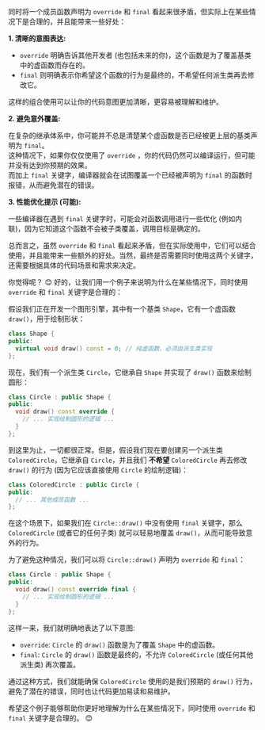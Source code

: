 同时将一个成员函数声明为 `override` 和 `final` 看起来很矛盾，但实际上在某些情况下是合理的，并且能带来一些好处：

**1. 清晰的意图表达:**

   * `override` 明确告诉其他开发者 (也包括未来的你)，这个函数是为了覆盖基类中的虚函数而存在的。
   * `final` 则明确表示你希望这个函数的行为是最终的，不希望任何派生类再去修改它。

   这样的组合使用可以让你的代码意图更加清晰，更容易被理解和维护。

**2. 避免意外覆盖:**

   在复杂的继承体系中，你可能并不总是清楚某个虚函数是否已经被更上层的基类声明为 `final`。  
   这种情况下，如果你仅仅使用了 `override` ，你的代码仍然可以编译运行，但可能并没有达到你预期的效果。  
   而加上 `final` 关键字，编译器就会在试图覆盖一个已经被声明为 `final` 的函数时报错，从而避免潜在的错误。

**3. 性能优化提示 (可能):**

   一些编译器在遇到 `final` 关键字时，可能会对函数调用进行一些优化 (例如内联)，因为它知道这个函数不会被子类覆盖，调用目标是确定的。

总而言之，虽然 `override` 和 `final` 看起来矛盾，但在实际使用中，它们可以结合使用，并且能带来一些额外的好处。当然，最终是否需要同时使用这两个关键字，还需要根据具体的代码场景和需求来决定。


你觉得呢？ 😊 
好的，让我们用一个例子来说明为什么在某些情况下，同时使用 `override` 和 `final` 关键字是合理的：

假设我们正在开发一个图形引擎，其中有一个基类 `Shape`，它有一个虚函数 `draw()`，用于绘制形状：

```cpp
class Shape {
public:
  virtual void draw() const = 0; // 纯虚函数，必须由派生类实现
};
```

现在，我们有一个派生类 `Circle`，它继承自 `Shape` 并实现了 `draw()` 函数来绘制圆形：

```cpp
class Circle : public Shape {
public:
  void draw() const override { 
    // ... 实现绘制圆形的逻辑 ... 
  }
};
```

到这里为止，一切都很正常。但是，假设我们现在要创建另一个派生类 `ColoredCircle`，它继承自 `Circle`，并且我们 **不希望**  `ColoredCircle`  再去修改  `draw()` 的行为 (因为它应该直接使用 `Circle` 的绘制逻辑)：

```cpp
class ColoredCircle : public Circle {
public:
  // ... 其他成员函数 ...
};
```

在这个场景下，如果我们在  `Circle::draw()`  中没有使用  `final`  关键字，那么  `ColoredCircle`  (或者它的任何子类) 就可以轻易地覆盖  `draw()`，从而可能导致意外的行为。

为了避免这种情况，我们可以将  `Circle::draw()`  声明为  `override`  和  `final`：

```cpp
class Circle : public Shape {
public:
  void draw() const override final { 
    // ... 实现绘制圆形的逻辑 ... 
  }
};
```

这样一来，我们就明确地表达了以下意图:

* `override`: `Circle`  的  `draw()`  函数是为了覆盖  `Shape` 中的虚函数。
* `final`:  `Circle`  的  `draw()`  函数是最终的，不允许  `ColoredCircle`  (或任何其他派生类) 再次覆盖。

通过这种方式，我们就能确保 `ColoredCircle`  使用的是我们预期的  `draw()`  行为，避免了潜在的错误，同时也让代码更加易读和易维护。

希望这个例子能够帮助你更好地理解为什么在某些情况下，同时使用 `override` 和 `final` 关键字是合理的。 😊 